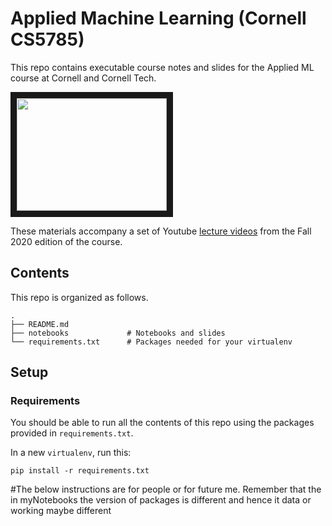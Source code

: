 # Applied Machine Learning (Cornell CS5785)

This repo contains executable course notes and slides for the Applied ML course at Cornell and Cornell Tech.

<a href="http://www.youtube.com/watch?feature=player_embedded&v=vcE9WGbi4QY
" target="_blank"><img src="http://img.youtube.com/vi/vcE9WGbi4QY/2.jpg"
width="240" height="180" border="10" /></a>

These materials accompany a set of Youtube [lecture videos](https://www.youtube.com/watch?v=vcE9WGbi4QY&list=PL2UML_KCiC0UlY7iCQDSiGDMovaupqc83) from the Fall 2020 edition of the course.

## Contents

This repo is organized as follows.

```
.
├── README.md
├── notebooks             # Notebooks and slides
└── requirements.txt      # Packages needed for your virtualenv
```

## Setup

### Requirements

You should be able to run all the contents of this repo using the packages provided in `requirements.txt`.

In a new `virtualenv`, run this:
```
pip install -r requirements.txt
```

#The below instructions are for people or for future me. 
Remember that the in myNotebooks the version of packages is different and hence it data or working maybe different

